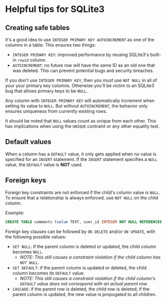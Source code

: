 # Helpful tips for SQLite3
## Creating safe tables
It's a good idea to use `INTEGER PRIMARY KEY AUTOINCREMENT` as one of the columns in a table. This ensures two things:
- `INTEGER PRIMARY KEY`: improved performance by reusing SQLite3's built-in `rowid` column.
- `AUTOINCREMENT`: no future row will have the same ID as an old one that was deleted. This can prevent potential bugs and security breaches.

If you don't use `INTEGER PRIMARY KEY`, then you *must* use `NOT NULL` in all of your your primary key columns. Otherwise you'll be victim to an SQLite3 bug that allows primary keys to be `NULL`.

Any column with `INTEGER PRIMARY KEY` will automatically increment when setting its value to `NULL`. But without `AUTOINCREMENT`, the behavior only ensures uniqueness from currently existing rows.

It should be noted that `NULL` values count as unique from each other. This has implications when using the `UNIQUE` contraint or any other equality test.

## Default values
When a column has a `DEFAULT` value, it only gets applied when no value is specified for an `INSERT` statement. If the `INSERT` statement specifies a `NULL` value, the `DEFAULT` value is **NOT** used.

## Foreign keys
Foreign key constraints are not enforced if the child's column value is `NULL`. To ensure that a relationship is always enforced, use `NOT NULL` on the child column.

Example:
```sql
CREATE TABLE comments (value TEXT, user_id INTEGER NOT NULL REFERENCES users);
```

Foreign key clauses can be followed by `ON DELETE` and/or `ON UPDATE`, with the following possible values:
- `SET NULL`: if the parent column is deleted or updated, the child column becomes `NULL`.
  - *NOTE: This still causes a constraint violation if the child column has `NOT NULL`*.
- `SET DEFAULT`: if the parent column is updated or deleted, the child column becomes its `DEFAULT` value.
  - *NOTE: This still causes a constraint violation if the child column's `DEFAULT` value does not correspond with an actual parent row*.
- `CASCADE`: if the parent row is deleted, the child row is deleted; if the parent column is updated, the new value is propogated to all children.

